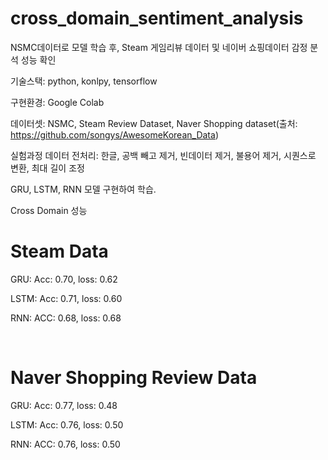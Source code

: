 # cross_domain_sentiment_analysis
NSMC데이터로 모델 학습 후, Steam 게임리뷰 데이터 및 네이버 쇼핑데이터 감정 분석 성능 확인

기술스택: python, konlpy, tensorflow

구현환경: Google Colab

데이터셋: NSMC, Steam Review Dataset, Naver Shopping dataset(출처: https://github.com/songys/AwesomeKorean_Data)

실험과정
데이터 전처리: 한글, 공백 빼고 제거, 빈데이터 제거, 불용어 제거, 시퀀스로 변환, 최대 길이 조정

GRU, LSTM, RNN 모델 구현하여 학습.

Cross Domain 성능
# Steam Data


GRU: Acc: 0.70, loss: 0.62

LSTM: Acc: 0.71, loss: 0.60

RNN: ACC: 0.68, loss: 0.68

&nbsp;
# Naver Shopping Review Data

GRU: Acc: 0.77, loss: 0.48

LSTM: Acc: 0.76, loss: 0.50

RNN: ACC: 0.76, loss: 0.50



